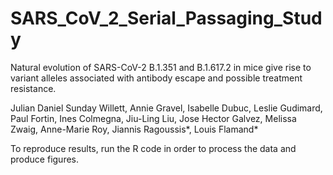 # SARS_CoV_2_Serial_Passaging_Study

Natural evolution of SARS-CoV-2 B.1.351 and B.1.617.2 in mice give rise to variant alleles associated with antibody escape and possible treatment resistance.

Julian Daniel Sunday Willett, Annie Gravel, Isabelle Dubuc, Leslie Gudimard, Paul Fortin, Ines Colmegna, Jiu-Ling Liu, Jose Hector Galvez, Melissa Zwaig, Anne-Marie Roy, Jiannis Ragoussis*, Louis Flamand*

To reproduce results, run the R code in order to process the data and produce figures.
